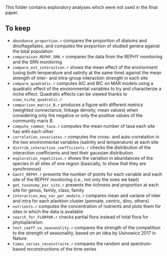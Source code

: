 This folder contains exploratory analyses which were not used in the final paper. 

## To keep
* `abundance_proportion.r` compares the proportion of diatoms and dinoflagellates, and computes the proportion of studied genera against the total population
* `comparaison_REPHY_SRN.r` compares the data from the REPHY monitoring and the SRN monitoring
* `compare_evt_interaction.r` shows the mean effect of the environment (using both temperature and salinity at the same time) against the mean strength of inter- and intra-group interaction strength in each site
* `compare_quadratic.r` computes AIC and BIC on MAR models using a quadratic effect of the environmental variables to try and characterize a niche effect. Quadratic effects can be viewed thanks to `view_niche_quadratic.r` 
* `comparison_matrix_B.r` produces a figure with different metrics (weighted connectance, linkage density, mean values) when considering only the negative or only the positive values of the community marix B
* `compute_common_taxa.r` computes the mean number of taxa each site has with each other
* `correlation_covariates.r` computes the cross- and auto-correlation in the two environmental variables (salinity and temperature) at each site
* `distrib_interaction_coefficients.r` checks the distribution of the interaction coefficients and test their gaussian distribution
* `exploration_repetition.r` shows the variation in abundances of the species in all sites of one region (basically, to show that they are synchronous)
* `Gantt_REPHY.r` presents the number of points for each variable and each site of the REPHY monitoring (i.e., not only the ones we kept)
* `get_taxonomy_par_site.r` presents the richness and proportion at each site for genus, family, class, family
* `interaction_moy_var_per_module.r` compares mean and variane of inter and intra for each plankton cluster (pennate, centric, dino, others) 
* `nutrients.r` computes the concentration of nutrients and plots them for sites in which the data is available
* `search_for_FLORPAR.r` checks partial flora instead of total flora for phytoplankton. 
* `test_coeff_vs_seasonality.r` compares the strength of the competition to the strength of seasonality, based on an idea by Usinowicz 2017 in Nature
* `times_series_reconstruite.r` compares the random and spectrum-based reconstructions of the time series
